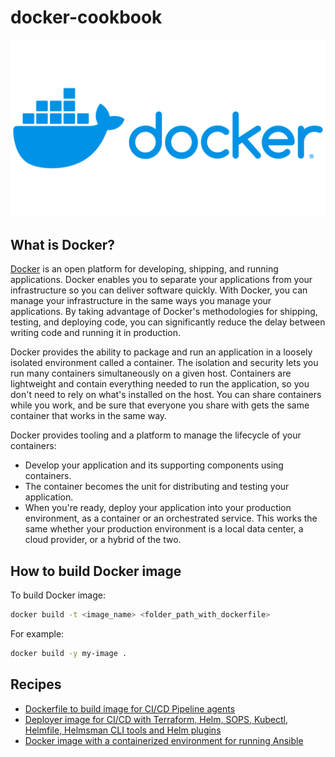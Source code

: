 # docker-cookbook

![](./img/docker_logo.png)

## What is Docker?
[Docker](https://docs.docker.com/get-started/docker-overview/) is an open platform for developing, shipping, and running applications. Docker enables you to separate your applications from your infrastructure so you can deliver software quickly. With Docker, you can manage your infrastructure in the same ways you manage your applications. By taking advantage of Docker's methodologies for shipping, testing, and deploying code, you can significantly reduce the delay between writing code and running it in production.

Docker provides the ability to package and run an application in a loosely isolated environment called a container. The isolation and security lets you run many containers simultaneously on a given host. Containers are lightweight and contain everything needed to run the application, so you don't need to rely on what's installed on the host. You can share containers while you work, and be sure that everyone you share with gets the same container that works in the same way.

Docker provides tooling and a platform to manage the lifecycle of your containers:
- Develop your application and its supporting components using containers.
- The container becomes the unit for distributing and testing your application.
- When you're ready, deploy your application into your production environment, as a container or an orchestrated service. This works the same whether your production environment is a local data center, a cloud provider, or a hybrid of the two.

## How to build Docker image

To build Docker image:
```bash
docker build -t <image_name> <folder_path_with_dockerfile>
```

For example:
```bash
docker build -y my-image .
```

## Recipes
- [Dockerfile to build image for CI/CD Pipeline agents](./cicd-agent-image/)
- [Deployer image for CI/CD with Terraform, Helm, SOPS, Kubectl, Helmfile, Helmsman CLI tools and Helm plugins](./deployer/)
- [Docker image with a containerized environment for running Ansible](./ansible-env/)

